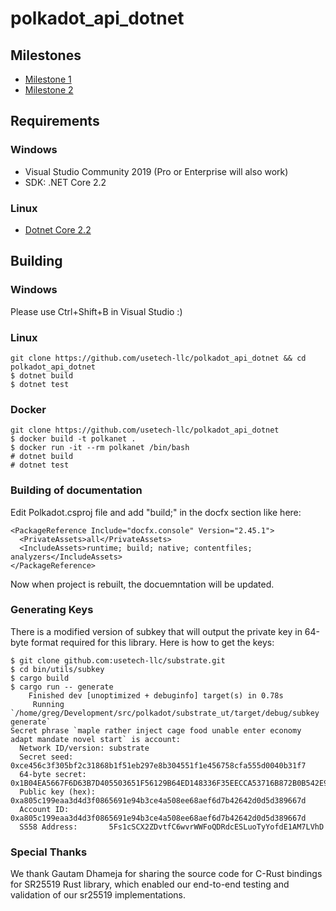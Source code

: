 # polkadot_api_dotnet

## Milestones

- [Milestone 1](https://github.com/usetech-llc/polkadot_api_dotnet/blob/master/doc/demo_milestone1.md)
- [Milestone 2](https://github.com/usetech-llc/polkadot_api_dotnet/blob/master/doc/demo_milestone2.md)

## Requirements

### Windows

- Visual Studio Community 2019 (Pro or Enterprise will also work)
- SDK: .NET Core 2.2

### Linux

- [Dotnet Core 2.2](https://dotnet.microsoft.com/download/linux-package-manager/ubuntu16-04/sdk-current)

## Building

### Windows

Please use Ctrl+Shift+B in Visual Studio :)

### Linux

```
git clone https://github.com/usetech-llc/polkadot_api_dotnet && cd polkadot_api_dotnet
$ dotnet build
$ dotnet test
```

### Docker

```
git clone https://github.com/usetech-llc/polkadot_api_dotnet
$ docker build -t polkanet .
$ docker run -it --rm polkanet /bin/bash
# dotnet build
# dotnet test
```


### Building of documentation

Edit Polkadot.csproj file and add "build;" in the docfx section like here:
```
<PackageReference Include="docfx.console" Version="2.45.1">
  <PrivateAssets>all</PrivateAssets>
  <IncludeAssets>runtime; build; native; contentfiles; analyzers</IncludeAssets>
</PackageReference>
```

Now when project is rebuilt, the docuemntation will be updated.

### Generating Keys

There is a modified version of subkey that will output the private key in 64-byte format required for this library. Here is how to get the keys:

```
$ git clone github.com:usetech-llc/substrate.git
$ cd bin/utils/subkey
$ cargo build
$ cargo run -- generate
    Finished dev [unoptimized + debuginfo] target(s) in 0.78s
     Running `/home/greg/Development/src/polkadot/substrate_ut/target/debug/subkey generate`
Secret phrase `maple rather inject cage food unable enter economy adapt mandate novel start` is account:
  Network ID/version: substrate
  Secret seed:        0xce456c3f305bf2c31868b1f51eb297e8b304551f1e456758cfa555d0040b31f7
  64-byte secret:     0x1B04EA5667F6D63B7D405503651F56129B64ED148336F35EECCA53716B872B0B542E9D846415B636BB1741C22C8BCA827CEF9D170B9E671E36B60345D18B3894
  Public key (hex):   0xa805c199eaa3d4d3f0865691e94b3ce4a508ee68aef6d7b42642d0d5d389667d
  Account ID:         0xa805c199eaa3d4d3f0865691e94b3ce4a508ee68aef6d7b42642d0d5d389667d
  SS58 Address:       5Fs1cSCX2ZDvtfC6wvrWWFoQDRdcESLuoTyYofdE1AM7LVhD
```

### Special Thanks

We thank Gautam Dhameja for sharing the source code for C-Rust bindings for SR25519 Rust library, which enabled our end-to-end testing and validation of our sr25519 implementations.